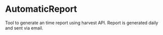 # AutomaticReport

Tool to generate an time report using harvest API. Report is generated daily and sent via email.
